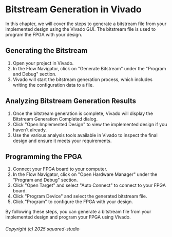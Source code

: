 # Bitstream Generation in Vivado

In this chapter, we will cover the steps to generate a bitstream file from your implemented design using the Vivado GUI. The bitstream file is used to program the FPGA with your design.

## Generating the Bitstream

1. Open your project in Vivado.
2. In the Flow Navigator, click on "Generate Bitstream" under the "Program and Debug" section.
3. Vivado will start the bitstream generation process, which includes writing the configuration data to a file.

## Analyzing Bitstream Generation Results

1. Once the bitstream generation is complete, Vivado will display the Bitstream Generation Completed dialog.
2. Click "Open Implemented Design" to view the implemented design if you haven't already.
3. Use the various analysis tools available in Vivado to inspect the final design and ensure it meets your requirements.

## Programming the FPGA

1. Connect your FPGA board to your computer.
2. In the Flow Navigator, click on "Open Hardware Manager" under the "Program and Debug" section.
3. Click "Open Target" and select "Auto Connect" to connect to your FPGA board.
4. Click "Program Device" and select the generated bitstream file.
5. Click "Program" to configure the FPGA with your design.

By following these steps, you can generate a bitstream file from your implemented design and program your FPGA using Vivado.

###### Copyright (c) 2025 squared-studio

